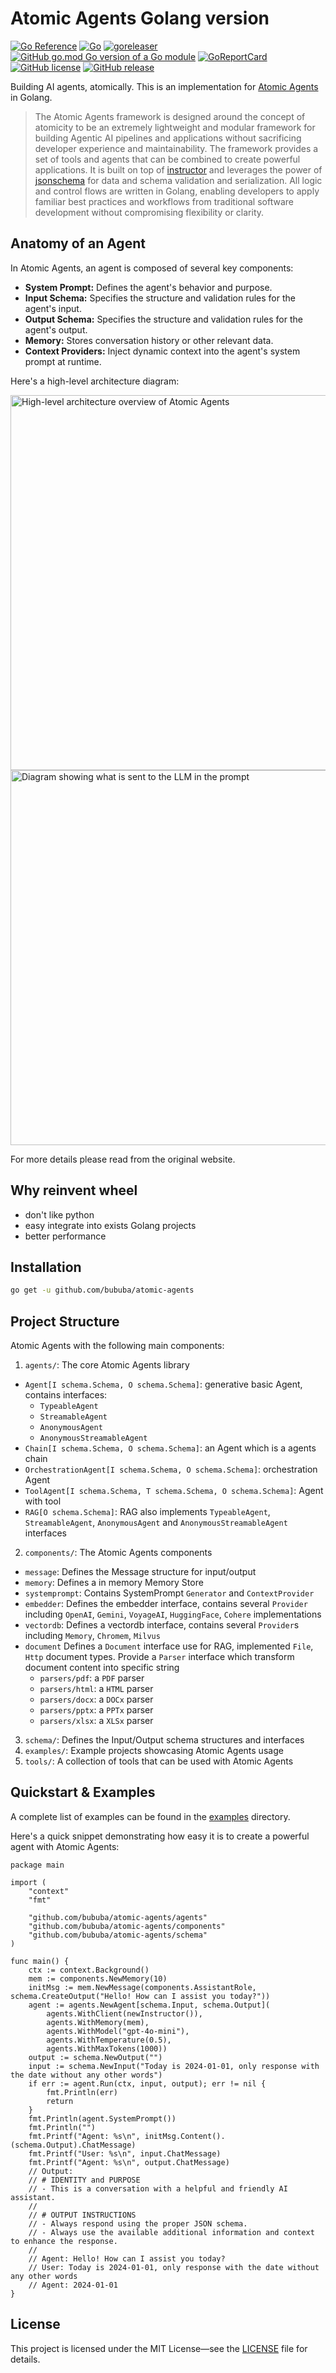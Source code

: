 # Atomic Agents Golang version

[![Go Reference](https://pkg.go.dev/badge/github.com/bububa/atomic-agents.svg)](https://pkg.go.dev/github.com/bububa/atomic-agents)
[![Go](https://github.com/bububa/atomic-agents/actions/workflows/go.yml/badge.svg)](https://github.com/bububa/atomic-agents/actions/workflows/go.yml)
[![goreleaser](https://github.com/bububa/atomic-agents/actions/workflows/goreleaser.yml/badge.svg)](https://github.com/bububa/atomic-agents/actions/workflows/goreleaser.yml)
[![GitHub go.mod Go version of a Go module](https://img.shields.io/github/go-mod/go-version/bububa/atomic-agents.svg)](https://github.com/bububa/atomic-agents)
[![GoReportCard](https://goreportcard.com/badge/github.com/bububa/atomic-agents)](https://goreportcard.com/report/github.com/bububa/atomic-agents)
[![GitHub license](https://img.shields.io/github/license/bububa/atomic-agents.svg)](https://github.com/bububa/atomic-agents/blob/master/LICENSE)
[![GitHub release](https://img.shields.io/github/release/bububa/atomic-agents.svg)](https://GitHub.com/bububa/atomic-agents/releases/)

Building AI agents, atomically. This is an implementation for [Atomic Agents](https://github.com/BrainBlend-AI/atomic-agents) in Golang.

> The Atomic Agents framework is designed around the concept of atomicity to be an extremely lightweight and modular framework for building Agentic AI pipelines and applications without sacrificing developer experience and maintainability. The framework provides a set of tools and agents that can be combined to create powerful applications. It is built on top of [instructor](https://go.useinstructor.com) and leverages the power of [jsonschema](https://github.com/invopop/jsonschema) for data and schema validation and serialization. All logic and control flows are written in Golang, enabling developers to apply familiar best practices and workflows from traditional software development without compromising flexibility or clarity.

## Anatomy of an Agent

In Atomic Agents, an agent is composed of several key components:

- **System Prompt:** Defines the agent's behavior and purpose.
- **Input Schema:** Specifies the structure and validation rules for the agent's input.
- **Output Schema:** Specifies the structure and validation rules for the agent's output.
- **Memory:** Stores conversation history or other relevant data.
- **Context Providers:** Inject dynamic context into the agent's system prompt at runtime.

Here's a high-level architecture diagram:

<!-- ![alt text](./.assets/architecture_highlevel_overview.png) -->
<img src="https://github.com/BrainBlend-AI/atomic-agents/blob/main/.assets/architecture_highlevel_overview.png" alt="High-level architecture overview of Atomic Agents" width="600"/>
<img src="https://github.com/BrainBlend-AI/atomic-agents/raw/main/.assets/what_is_sent_in_prompt.png" alt="Diagram showing what is sent to the LLM in the prompt" width="600"/>

For more details please read from the original website.

## Why reinvent wheel

- don't like python
- easy integrate into exists Golang projects
- better performance

## Installation

```bash
go get -u github.com/bububa/atomic-agents
```

## Project Structure

Atomic Agents with the following main components:

1. `agents/`: The core Atomic Agents library

- `Agent[I schema.Schema, O schema.Schema]`: generative basic Agent, contains interfaces:
  - `TypeableAgent`
  - `StreamableAgent`
  - `AnonymousAgent`
  - `AnonymousStreamableAgent`
- `Chain[I schema.Schema, O schema.Schema]`: an Agent which is a agents chain
- `OrchestrationAgent[I schema.Schema, O schema.Schema]`: orchestration Agent
- `ToolAgent[I schema.Schema, T schema.Schema, O schema.Schema]`: Agent with tool
- `RAG[O schema.Schema]`: RAG also implements `TypeableAgent`, `StreamableAgent`, `AnonymousAgent` and `AnonymousStreamableAgent` interfaces

2. `components/`: The Atomic Agents components

- `message`: Defines the Message structure for input/output
- `memory`: Defines a in memory Memory Store
- `systemprompt`: Contains SystemPrompt `Generator` and `ContextProvider`
- `embedder`: Defines the embedder interface, contains several `Provider` including `OpenAI`, `Gemini`, `VoyageAI`, `HuggingFace`, `Cohere` implementations
- `vectordb`: Defines a vectordb interface, contains several `Provider`s including `Memory`, `Chromem`, `Milvus`
- `document` Defines a `Document` interface use for RAG, implemented `File`, `Http` document types. Provide a `Parser` interface which transform document content into specific string
  - `parsers/pdf`: a `PDF` parser
  - `parsers/html`: a `HTML` parser
  - `parsers/docx`: a `DOCx` parser
  - `parsers/pptx`: a `PPTx` parser
  - `parsers/xlsx`: a `XLSx` parser

3. `schema/`: Defines the Input/Output schema structures and interfaces
4. `examples/`: Example projects showcasing Atomic Agents usage
5. `tools/`: A collection of tools that can be used with Atomic Agents

## Quickstart & Examples

A complete list of examples can be found in the [examples](./examples/) directory.

Here's a quick snippet demonstrating how easy it is to create a powerful agent with Atomic Agents:

```golang
package main

import (
	"context"
	"fmt"

	"github.com/bububa/atomic-agents/agents"
	"github.com/bububa/atomic-agents/components"
	"github.com/bububa/atomic-agents/schema"
)

func main() {
	ctx := context.Background()
	mem := components.NewMemory(10)
	initMsg := mem.NewMessage(components.AssistantRole, schema.CreateOutput("Hello! How can I assist you today?"))
	agent := agents.NewAgent[schema.Input, schema.Output](
		agents.WithClient(newInstructor()),
		agents.WithMemory(mem),
		agents.WithModel("gpt-4o-mini"),
		agents.WithTemperature(0.5),
		agents.WithMaxTokens(1000))
	output := schema.NewOutput("")
	input := schema.NewInput("Today is 2024-01-01, only response with the date without any other words")
	if err := agent.Run(ctx, input, output); err != nil {
		fmt.Println(err)
		return
	}
	fmt.Println(agent.SystemPrompt())
	fmt.Println("")
	fmt.Printf("Agent: %s\n", initMsg.Content().(schema.Output).ChatMessage)
	fmt.Printf("User: %s\n", input.ChatMessage)
	fmt.Printf("Agent: %s\n", output.ChatMessage)
	// Output:
	// # IDENTITY and PURPOSE
	// - This is a conversation with a helpful and friendly AI assistant.
	//
	// # OUTPUT INSTRUCTIONS
	// - Always respond using the proper JSON schema.
	// - Always use the available additional information and context to enhance the response.
	//
	// Agent: Hello! How can I assist you today?
	// User: Today is 2024-01-01, only response with the date without any other words
	// Agent: 2024-01-01
}
```

## License

This project is licensed under the MIT License—see the [LICENSE](LICENSE) file for details.

